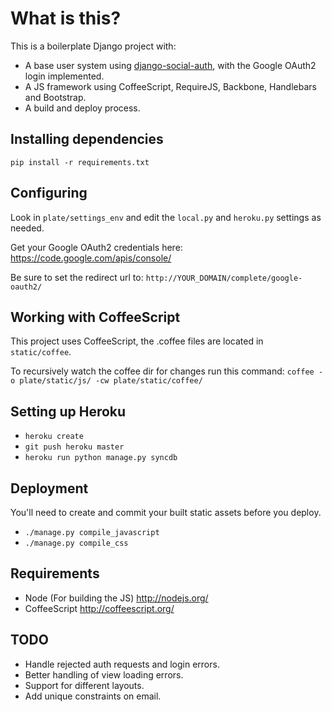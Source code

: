 # What is this?
This is a boilerplate Django project with:
* A base user system using [django-social-auth](https://github.com/omab/django-social-auth), with the Google OAuth2 login implemented.
* A JS framework using CoffeeScript, RequireJS, Backbone, Handlebars and Bootstrap.
* A build and deploy process.

## Installing dependencies
`pip install -r requirements.txt`

## Configuring
Look in `plate/settings_env` and edit the `local.py` and `heroku.py` settings as needed.

Get your Google OAuth2 credentials here:
https://code.google.com/apis/console/

Be sure to set the redirect url to:
`http://YOUR_DOMAIN/complete/google-oauth2/`

## Working with CoffeeScript
This project uses CoffeeScript, the .coffee files are located in `static/coffee`.

To recursively watch the coffee dir for changes run this command:
`coffee -o plate/static/js/ -cw plate/static/coffee/`

## Setting up Heroku

* `heroku create`
* `git push heroku master`
* `heroku run python manage.py syncdb`

## Deployment

You'll need to create and commit your built static assets before you deploy.

* `./manage.py compile_javascript`
* `./manage.py compile_css`

## Requirements

* Node (For building the JS) http://nodejs.org/
* CoffeeScript http://coffeescript.org/

## TODO

* Handle rejected auth requests and login errors.
* Better handling of view loading errors.
* Support for different layouts.
* Add unique constraints on email.

